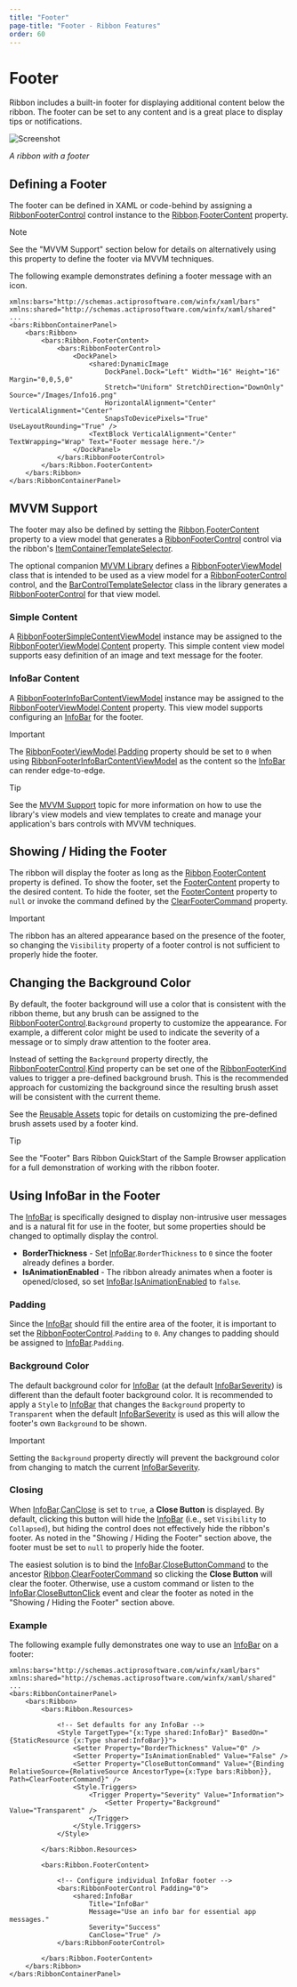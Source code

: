 ```yaml
---
title: "Footer"
page-title: "Footer - Ribbon Features"
order: 60
---
```

# Footer

Ribbon includes a built-in footer for displaying additional content below the ribbon.  The footer can be set to any content and is a great place to display tips or notifications.

![Screenshot](../images/ribbon-footer.png)

*A ribbon with a footer*

## Defining a Footer

The footer can be defined in XAML or code-behind by assigning a [RibbonFooterControl](xref:@ActiproUIRoot.Controls.Bars.RibbonFooterControl) control instance to the [Ribbon](xref:@ActiproUIRoot.Controls.Bars.Ribbon).[FooterContent](xref:@ActiproUIRoot.Controls.Bars.Ribbon.FooterContent) property.

> [!NOTE]
> See the "MVVM Support" section below for details on alternatively using this property to define the footer via MVVM techniques.

The following example demonstrates defining a footer message with an icon.

```xaml
xmlns:bars="http://schemas.actiprosoftware.com/winfx/xaml/bars"
xmlns:shared="http://schemas.actiprosoftware.com/winfx/xaml/shared"
...
<bars:RibbonContainerPanel>
	<bars:Ribbon>
		<bars:Ribbon.FooterContent>
			<bars:RibbonFooterControl>
				<DockPanel>
					<shared:DynamicImage
						DockPanel.Dock="Left" Width="16" Height="16" Margin="0,0,5,0"
						Stretch="Uniform" StretchDirection="DownOnly" Source="/Images/Info16.png"
						HorizontalAlignment="Center" VerticalAlignment="Center"
						SnapsToDevicePixels="True" UseLayoutRounding="True" />
					<TextBlock VerticalAlignment="Center" TextWrapping="Wrap" Text="Footer message here."/>
				</DockPanel>
			</bars:RibbonFooterControl>
		</bars:Ribbon.FooterContent>
	</bars:Ribbon>
</bars:RibbonContainerPanel>
```

## MVVM Support

The footer may also be defined by setting the [Ribbon](xref:@ActiproUIRoot.Controls.Bars.Ribbon).[FooterContent](xref:@ActiproUIRoot.Controls.Bars.Ribbon.FooterContent) property to a view model that generates a [RibbonFooterControl](xref:@ActiproUIRoot.Controls.Bars.RibbonFooterControl) control via the ribbon's [ItemContainerTemplateSelector](xref:@ActiproUIRoot.Controls.Bars.Ribbon.ItemContainerTemplateSelector).

The optional companion [MVVM Library](../mvvm-support.md) defines a [RibbonFooterViewModel](xref:@ActiproUIRoot.Controls.Bars.Mvvm.RibbonFooterViewModel) class that is intended to be used as a view model for a [RibbonFooterControl](xref:@ActiproUIRoot.Controls.Bars.RibbonFooterControl) control, and the [BarControlTemplateSelector](xref:@ActiproUIRoot.Controls.Bars.Mvvm.BarControlTemplateSelector) class in the library generates a [RibbonFooterControl](xref:@ActiproUIRoot.Controls.Bars.RibbonFooterControl) for that view model.

### Simple Content

A [RibbonFooterSimpleContentViewModel](xref:@ActiproUIRoot.Controls.Bars.Mvvm.RibbonFooterSimpleContentViewModel) instance may be assigned to the [RibbonFooterViewModel](xref:@ActiproUIRoot.Controls.Bars.Mvvm.RibbonFooterViewModel).[Content](xref:@ActiproUIRoot.Controls.Bars.Mvvm.RibbonFooterViewModel.Content) property.  This simple content view model supports easy definition of an image and text message for the footer.

### InfoBar Content

A [RibbonFooterInfoBarContentViewModel](xref:@ActiproUIRoot.Controls.Bars.Mvvm.RibbonFooterInfoBarContentViewModel) instance may be assigned to the [RibbonFooterViewModel](xref:@ActiproUIRoot.Controls.Bars.Mvvm.RibbonFooterViewModel).[Content](xref:@ActiproUIRoot.Controls.Bars.Mvvm.RibbonFooterViewModel.Content) property.  This view model supports configuring an [InfoBar](../../shared/windows-controls/info-bar.md) for the footer.

> [!IMPORTANT]
> The [RibbonFooterViewModel](xref:@ActiproUIRoot.Controls.Bars.Mvvm.RibbonFooterViewModel).[Padding](xref:@ActiproUIRoot.Controls.Bars.Mvvm.RibbonFooterViewModel.Padding) property should be set to `0` when using [RibbonFooterInfoBarContentViewModel](xref:@ActiproUIRoot.Controls.Bars.Mvvm.RibbonFooterInfoBarContentViewModel) as the content so the [InfoBar](../../shared/windows-controls/info-bar.md) can render edge-to-edge.

> [!TIP]
> See the [MVVM Support](../mvvm-support.md) topic for more information on how to use the library's view models and view templates to create and manage your application's bars controls with MVVM techniques.

## Showing / Hiding the Footer

The ribbon will display the footer as long as the [Ribbon](xref:@ActiproUIRoot.Controls.Bars.Ribbon).[FooterContent](xref:@ActiproUIRoot.Controls.Bars.Ribbon.FooterContent) property is defined. To show the footer, set the [FooterContent](xref:@ActiproUIRoot.Controls.Bars.Ribbon.FooterContent) property to the desired content. To hide the footer, set the [FooterContent](xref:@ActiproUIRoot.Controls.Bars.Ribbon.FooterContent) property to `null` or invoke the command defined by the [ClearFooterCommand](xref:@ActiproUIRoot.Controls.Bars.Ribbon.ClearFooterCommand) property.

> [!IMPORTANT]
> The ribbon has an altered appearance based on the presence of the footer, so changing the `Visibility` property of a footer control is not sufficient to properly hide the footer.

## Changing the Background Color

By default, the footer background will use a color that is consistent with the ribbon theme, but any brush can be assigned to the [RibbonFooterControl](xref:@ActiproUIRoot.Controls.Bars.RibbonFooterControl).`Background` property to customize the appearance.  For example, a different color might be used to indicate the severity of a message or to simply draw attention to the footer area.


Instead of setting the `Background` property directly, the [RibbonFooterControl](xref:@ActiproUIRoot.Controls.Bars.RibbonFooterControl).[Kind](xref:@ActiproUIRoot.Controls.Bars.RibbonFooterControl.Kind) property can be set one of the [RibbonFooterKind](xref:@ActiproUIRoot.Controls.Bars.RibbonFooterKind) values to trigger a pre-defined background brush. This is the recommended approach for customizing the background since the resulting brush asset will be consistent with the current theme.

See the [Reusable Assets](../../themes/reusable-assets.md) topic for details on customizing the pre-defined brush assets used by a footer kind.

> [!TIP]
> See the "Footer" Bars Ribbon QuickStart of the Sample Browser application for a full demonstration of working with the ribbon footer.

## Using InfoBar in the Footer

The [InfoBar](../../shared/windows-controls/info-bar.md) is specifically designed to display non-intrusive user messages and is a natural fit for use in the footer, but some properties should be changed to optimally display the control.

- **BorderThickness** - Set [InfoBar](xref:@ActiproUIRoot.Controls.InfoBar).`BorderThickness` to `0` since the footer already defines a border.
- **IsAnimationEnabled** - The ribbon already animates when a footer is opened/closed, so set [InfoBar](xref:@ActiproUIRoot.Controls.InfoBar).[IsAnimationEnabled](xref:@ActiproUIRoot.Controls.InfoBar.IsAnimationEnabled) to `false`.

### Padding

Since the [InfoBar](../../shared/windows-controls/info-bar.md) should fill the entire area of the footer, it is important to set the [RibbonFooterControl](xref:@ActiproUIRoot.Controls.Bars.RibbonFooterControl).`Padding` to `0`.  Any changes to padding should be assigned to [InfoBar](xref:@ActiproUIRoot.Controls.InfoBar).`Padding`.

### Background Color

The default background color for [InfoBar](../../shared/windows-controls/info-bar.md) (at the default [InfoBarSeverity](xref:@ActiproUIRoot.Controls.InfoBarSeverity)) is different than the default footer background color.  It is recommended to apply a `Style` to [InfoBar](xref:@ActiproUIRoot.Controls.InfoBar) that changes the `Background` property to `Transparent` when the default [InfoBarSeverity](xref:@ActiproUIRoot.Controls.InfoBarSeverity) is used as this will allow the footer's own `Background` to be shown.

> [!IMPORTANT]
> Setting the `Background` property directly will prevent the background color from changing to match the current [InfoBarSeverity](xref:@ActiproUIRoot.Controls.InfoBarSeverity).

### Closing

When [InfoBar](xref:@ActiproUIRoot.Controls.InfoBar).[CanClose](xref:@ActiproUIRoot.Controls.InfoBar.CanClose) is set to `true`, a **Close Button** is displayed.  By default, clicking this button will hide the [InfoBar](xref:@ActiproUIRoot.Controls.InfoBar) (i.e., set `Visibility` to `Collapsed`), but hiding the control does not effectively hide the ribbon's footer.  As noted in the "Showing / Hiding the Footer" section above, the footer must be set to `null` to properly hide the footer.

The easiest solution is to bind the [InfoBar](xref:@ActiproUIRoot.Controls.InfoBar).[CloseButtonCommand](xref:@ActiproUIRoot.Controls.InfoBar.CloseButtonCommand) to the ancestor [Ribbon](xref:@ActiproUIRoot.Controls.Bars.Ribbon).[ClearFooterCommand](xref:@ActiproUIRoot.Controls.Bars.Ribbon.ClearFooterCommand) so clicking the **Close Button** will clear the footer.  Otherwise, use a custom command or listen to the [InfoBar](xref:@ActiproUIRoot.Controls.InfoBar).[CloseButtonClick](xref:@ActiproUIRoot.Controls.InfoBar.CloseButtonClick) event and clear the footer as noted in the "Showing / Hiding the Footer" section above.

### Example

The following example fully demonstrates one way to use an [InfoBar](../../shared/windows-controls/info-bar.md) on a footer:

```xaml
xmlns:bars="http://schemas.actiprosoftware.com/winfx/xaml/bars"
xmlns:shared="http://schemas.actiprosoftware.com/winfx/xaml/shared"
...
<bars:RibbonContainerPanel>
	<bars:Ribbon>
		<bars:Ribbon.Resources>

			<!-- Set defaults for any InfoBar -->
			<Style TargetType="{x:Type shared:InfoBar}" BasedOn="{StaticResource {x:Type shared:InfoBar}}">
				<Setter Property="BorderThickness" Value="0" />
				<Setter Property="IsAnimationEnabled" Value="False" />
				<Setter Property="CloseButtonCommand" Value="{Binding RelativeSource={RelativeSource AncestorType={x:Type bars:Ribbon}}, Path=ClearFooterCommand}" />
				<Style.Triggers>
					<Trigger Property="Severity" Value="Information">
						<Setter Property="Background" Value="Transparent" />
					</Trigger>
				</Style.Triggers>
			</Style>

		</bars:Ribbon.Resources>

		<bars:Ribbon.FooterContent>

			<!-- Configure individual InfoBar footer -->
			<bars:RibbonFooterControl Padding="0">
				<shared:InfoBar
					Title="InfoBar"
					Message="Use an info bar for essential app messages."
					Severity="Success"
					CanClose="True" />
			</bars:RibbonFooterControl>

		</bars:Ribbon.FooterContent>
	</bars:Ribbon>
</bars:RibbonContainerPanel>
```